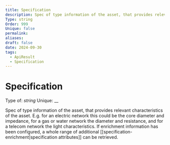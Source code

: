 ```yaml
---
title: Specification
description: Spec of type information of the asset, that provides relevant characteristics of the asset. E.g. for an electric network this could be the core diameter and impedance, for a gas or water network the diameter and resistance, and for a telecom network the light characteristics. If enrichment information has been configured, a whole range of additional [[specification-enrichment|specification attributes]] can be retrieved.
Type: string
Order: 999
Unique: false
permalink: 
aliases: 
draft: false
date: 2024-09-30
tags:
  - ApiResult
  - Specification
---
```

# Specification

Type of: _string_
Unique: __

Spec of type information of the asset, that provides relevant characteristics of the asset. E.g. for an electric network this could be the core diameter and impedance, for a gas or water network the diameter and resistance, and for a telecom network the light characteristics. If enrichment information has been configured, a whole range of additional [[specification-enrichment|specification attributes]] can be retrieved.

